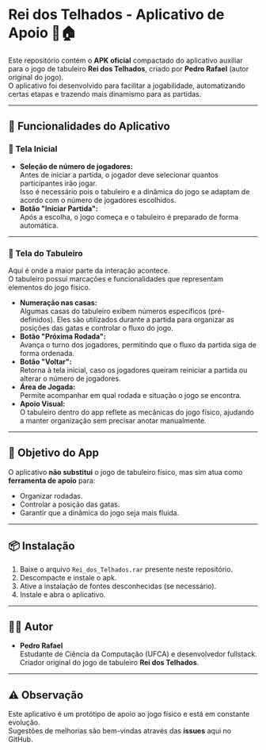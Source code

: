 # Rei dos Telhados - Aplicativo de Apoio 🎲🏠

Este repositório contém o **APK oficial** compactado do aplicativo auxiliar para o jogo de tabuleiro **Rei dos Telhados**, criado por **Pedro Rafael** (autor original do jogo).  
O aplicativo foi desenvolvido para facilitar a jogabilidade, automatizando certas etapas e trazendo mais dinamismo para as partidas.

---

## 📱 Funcionalidades do Aplicativo

### 🔹 Tela Inicial
- **Seleção de número de jogadores:**  
  Antes de iniciar a partida, o jogador deve selecionar quantos participantes irão jogar.  
  Isso é necessário pois o tabuleiro e a dinâmica do jogo se adaptam de acordo com o número de jogadores escolhidos.
- **Botão "Iniciar Partida":**  
  Após a escolha, o jogo começa e o tabuleiro é preparado de forma automática.

---

### 🔹 Tela do Tabuleiro
Aqui é onde a maior parte da interação acontece.  
O tabuleiro possui marcações e funcionalidades que representam elementos do jogo físico.

- **Numeração nas casas:**  
  Algumas casas do tabuleiro exibem números específicos (pré-definidos). Eles são utilizados durante a partida para organizar as posições das gatas e controlar o fluxo do jogo.
- **Botão "Próxima Rodada":**  
  Avança o turno dos jogadores, permitindo que o fluxo da partida siga de forma ordenada.
- **Botão "Voltar":**  
  Retorna à tela inicial, caso os jogadores queiram reiniciar a partida ou alterar o número de jogadores.
- **Área de Jogada:**  
  Permite acompanhar em qual rodada e situação o jogo se encontra.
- **Apoio Visual:**  
  O tabuleiro dentro do app reflete as mecânicas do jogo físico, ajudando a manter organização sem precisar anotar manualmente.

---

## 🎯 Objetivo do App
O aplicativo **não substitui** o jogo de tabuleiro físico, mas sim atua como **ferramenta de apoio** para:
- Organizar rodadas.
- Controlar a posição das gatas.
- Garantir que a dinâmica do jogo seja mais fluida.

---

## 📦 Instalação
1. Baixe o arquivo `Rei_dos_Telhados.rar` presente neste repositório.
2. Descompacte e instale o apk.
3. Ative a instalação de fontes desconhecidas (se necessário).
4. Instale e abra o aplicativo.

---

## 👨‍💻 Autor
- **Pedro Rafael**  
  Estudante de Ciência da Computação (UFCA) e desenvolvedor fullstack.  
  Criador original do jogo de tabuleiro **Rei dos Telhados**.

---

## ⚠️ Observação
Este aplicativo é um protótipo de apoio ao jogo físico e está em constante evolução.  
Sugestões de melhorias são bem-vindas através das **issues** aqui no GitHub.
